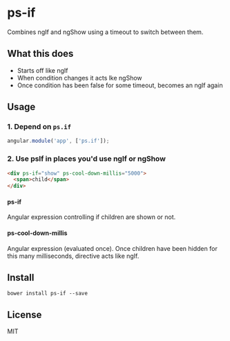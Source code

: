 # ps-if

Combines ngIf and ngShow using a timeout to switch between them.

## What this does

- Starts off like ngIf
- When condition changes it acts lke ngShow
- Once condition has been false for some timeout, becomes an ngIf again

## Usage

### 1. Depend on `ps.if`

```js
angular.module('app', ['ps.if']);
```

### 2. Use psIf in places you'd use ngIf or ngShow

```html
<div ps-if="show" ps-cool-down-millis="5000">
  <span>child</span>
</div>
```

#### ps-if

Angular expression controlling if children are shown or not.

#### ps-cool-down-millis

Angular expression (evaluated once). Once children have been hidden for this many milliseconds, directive acts like ngIf.

## Install

`bower install ps-if --save`

## License

MIT